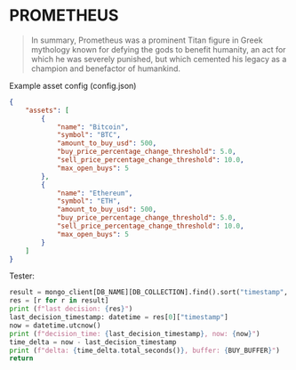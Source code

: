 #  PROMETHEUS

>In summary, Prometheus was a prominent Titan figure in Greek mythology known for defying the gods to benefit humanity, an act for which he was severely punished, but which cemented his legacy as a champion and benefactor of humankind. 

Example asset config (config.json)
```json
{
    "assets": [
        {
            "name": "Bitcoin",
            "symbol": "BTC",
            "amount_to_buy_usd": 500,
            "buy_price_percentage_change_threshold": 5.0,
            "sell_price_percentage_change_threshold": 10.0,
            "max_open_buys": 5
        },
        {
            "name": "Ethereum",
            "symbol": "ETH",
            "amount_to_buy_usd": 500,
            "buy_price_percentage_change_threshold": 5.0,
            "sell_price_percentage_change_threshold": 10.0,
            "max_open_buys": 5
        }
    ]
}
```

Tester:
```python
result = mongo_client[DB_NAME][DB_COLLECTION].find().sort("timestamp", -1).limit(1)
res = [r for r in result]
print (f"last decision: {res}")
last_decision_timestamp: datetime = res[0]["timestamp"]
now = datetime.utcnow()
print (f"decision_time: {last_decision_timestamp}, now: {now}")
time_delta = now - last_decision_timestamp
print (f"delta: {time_delta.total_seconds()}, buffer: {BUY_BUFFER}")
return
```